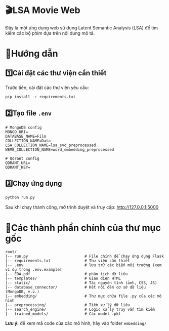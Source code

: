 🎬LSA Movie Web
=

Đây là một ứng dụng web sử dụng Latent Semantic Analysis (LSA) để tìm kiếm các bộ phim dựa trên nội dung mô tả.

# 📖Hướng dẫn
## 1️⃣Cài đặt các thư viện cần thiết
Trước tiên, cài đặt các thư viện yêu cầu:

```bash
pip install -r requirements.txt
```

## 2️⃣Tạo file `.env`
```
# MongoDB config
MONGO_URI=
DATABASE_NAME=Film
COLLECTION_NAME=Data
LSA_COLLECTION_NAME=lsa_svd_preprocessed
WEMB_COLLECTION_NAME=word_embedding_preprocessed

# Qdrant config
QDRANT_URL=
QDRANT_KEY=
```

## 3️⃣Chạy ứng dụng
```python
python run.py
```
Sau khi chạy thành công, mở trình duyệt và truy cập: http://127.0.0.1:5000

# 📃Các thành phần chính của thư mục gốc
```
root/
|-- run.py                         # File chính để chạy ứng dụng Flask
|-- requirements.txt               # Thư viện cần thiết
|-- .env                           # lưu trữ các biến môi trường (xem ví dụ trong .env.example)
|-- EDA.pdf                        # phân tích dữ liệu
|-- templates/                     # Giao diện HTML
|-- static/                        # Tài nguyên tĩnh (ảnh, CSS, JS)
|-- database_connector/            # Kết nối đến cơ sở dữ liệu (MongoDB, v.v.)
|-- embedding/                     # Thư mục chứa file .py của các mô hình
|-- preprocessing/                 # Tiền xử lý dữ liệu
|-- search_engine/                 # Logic xử lý truy vấn tìm kiếm
|-- trained_models/                # Các model .pkl

```
**Lưu ý:** để xem mã code của các mô hình, hãy vào folder `embedding/`
